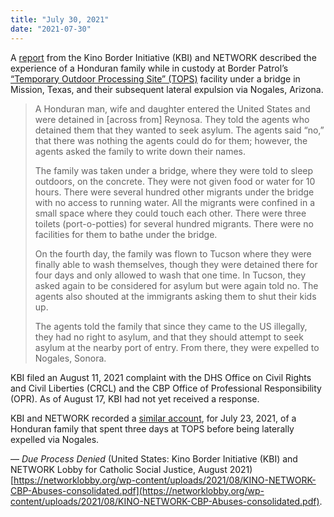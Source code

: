 ```yaml
---
title: "July 30, 2021"
date: "2021-07-30"
---
```


A [report](https://networklobby.org/wp-content/uploads/2021/08/KINO-NETWORK-CBP-Abuses-consolidated.pdf) from the Kino Border Initiative (KBI) and NETWORK described the experience of a Honduran family while in custody at Border Patrol’s [“Temporary Outdoor Processing Site” (TOPS)](https://borderresource.org/event/june-15-2021/) facility under a bridge in Mission, Texas, and their subsequent lateral expulsion via Nogales, Arizona.

> A Honduran man, wife and daughter entered the United States and were detained in \[across from\] Reynosa. They told the agents who detained them that they wanted to seek asylum. The agents said “no,” that there was nothing the agents could do for them; however, the agents asked the family to write down their names.
> 
> The family was taken under a bridge, where they were told to sleep outdoors, on the concrete. They were not given food or water for 10 hours. There were several hundred other migrants under the bridge with no access to running water. All the migrants were confined in a small space where they could touch each other. There were three toilets (port-o-potties) for several hundred migrants. There were no facilities for them to bathe under the bridge.
> 
> On the fourth day, the family was flown to Tucson where they were finally able to wash themselves, though they were detained there for four days and only allowed to wash that one time. In Tucson, they asked again to be considered for asylum but were again told no. The agents also shouted at the immigrants asking them to shut their kids up.
> 
> The agents told the family that since they came to the US illegally, they had no right to asylum, and that they should attempt to seek asylum at the nearby port of entry. From there, they were expelled to Nogales, Sonora.

KBI filed an August 11, 2021 complaint with the DHS Office on Civil Rights and Civil Liberties (CRCL) and the CBP Office of Professional Responsibility (OPR). As of August 17, KBI had not yet received a response.

KBI and NETWORK recorded a [similar account](/event/july-23-2021/), for July 23, 2021, of a Honduran family that spent three days at TOPS before being laterally expelled via Nogales.

— _Due Process Denied_ (United States: Kino Border Initiative (KBI) and NETWORK Lobby for Catholic Social Justice, August 2021) [https://networklobby.org/wp-content/uploads/2021/08/KINO-NETWORK-CBP-Abuses-consolidated.pdf](https://networklobby.org/wp-content/uploads/2021/08/KINO-NETWORK-CBP-Abuses-consolidated.pdf).

